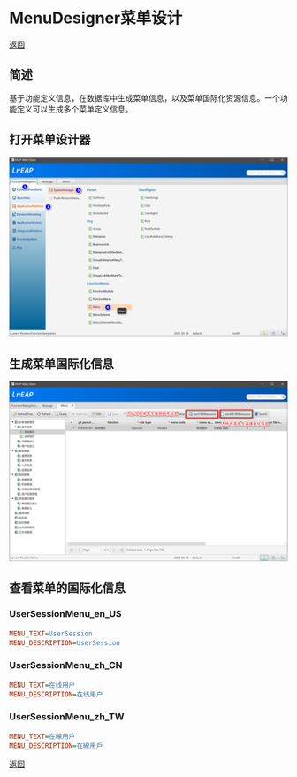 # MenuDesigner菜单设计

[返回](../../README.md)

## 简述

基于功能定义信息，在数据库中生成菜单信息，以及菜单国际化资源信息。一个功能定义可以生成多个菜单定义信息。

## 打开菜单设计器

![MenuDesigner](ui01.png)

## 生成菜单国际化信息

![MenuDesigner](ui02.png)

## 查看菜单的国际化信息

### UserSessionMenu_en_US

```ini
MENU_TEXT=UserSession
MENU_DESCRIPTION=UserSession
```

### UserSessionMenu_zh_CN

```ini
MENU_TEXT=在线用户
MENU_DESCRIPTION=在线用户
```

### UserSessionMenu_zh_TW

```ini
MENU_TEXT=在線用戶
MENU_DESCRIPTION=在線用戶
```



[返回](../../README.md)
